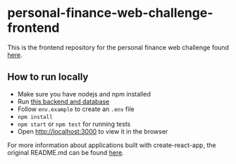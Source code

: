 # personal-finance-web-challenge-frontend

This is the frontend repository for the personal finance web challenge found [here](https://github.com/elsheraey/personal-finance-web-challenge).

## How to run locally

- Make sure you have nodejs and npm installed
- Run [this backend and database](https://github.com/elsheraey/personal-finance-web-challenge-backend)
- Follow `env.example` to create an `.env` file
- `npm install`
- `npm start` or `npm test` for running tests
- Open [http://localhost:3000](http://localhost:3000) to view it in the browser

For more information about applications built with create-react-app, the original README.md can be found [here](./getting-started.md).
